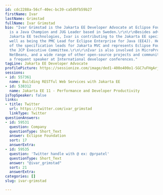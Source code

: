 ```yaml
---
id: cdc2288a-56cf-40ec-bc39-ca5d9fb59b27
firstName: Ivar
lastName: Grimstad
fullName: Ivar Grimstad
bio: "Ivar Grimstad is the Jakarta EE Developer Advocate at Eclipse Foundation. He
  is a Java Champion and JUG Leader based in Sweden.\r\n\r\nBesides advocating the
  Jakarta EE technologies, Ivar is contributing to the Jakarta EE specifications as
  well as being the PMC Lead for Eclipse Enterprise for Java (EE4J). He is also one
  of the specification leads for Jakarta MVC and represents Eclipse Foundation in
  the JCP Executive Committee.\r\n\r\nIvar is also involved in MicroProfile, Apache
  NetBeans, and a wide range of other open-source projects and communities. He is
  a frequent speaker at International developer conferences."
tagLine: Jakarta EE Developer Advocate
profilePicture: https://sessionize.com/image/ded1-400o400o1-SGC7uFHgArjkpx1792oNVY.png
sessions:
- id: 557361
  name: Building RESTful Web Services with Jakarta EE
- id: 538312
  name: Jakarta EE 11 - Performance and Developer Productivity
isTopSpeaker: false
links:
- title: Twitter
  url: https://twitter.com/ivar_grimstad
  linkType: Twitter
questionAnswers:
- id: 59531
  question: Company
  questionType: Short_Text
  answer: Eclipse Foundation
  sort: 17
  answerExtra: 
- id: 59535
  question: 'Twitter handle with @ ex: @prpatel'
  questionType: Short_Text
  answer: "@ivar_grimstad"
  sort: 21
  answerExtra: 
categories: []
slug: ivar-grimstad

---
```

